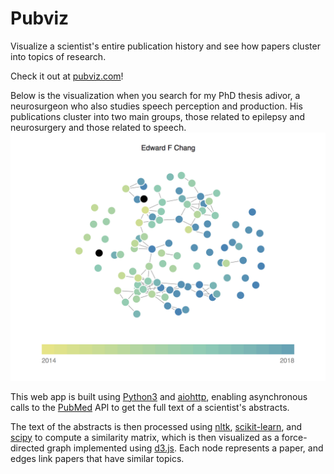 # Pubviz
Visualize a scientist's entire publication history and see how papers cluster into topics of research.

Check it out at [pubviz.com](http://pubviz.com)!

Below is the visualization when you search for my PhD thesis adivor, a neurosurgeon who also studies speech perception and production. His publications cluster into two main groups, those related to epilepsy and neurosurgery and those related to speech.
![The resulting graph for my PhD thesis advisor!](chang.png) 

This web app is built using [Python3](https://docs.python.org/3/) and [aiohttp](http://aiohttp.readthedocs.org/en/stable/), enabling asynchronous calls to the [PubMed](http://www.ncbi.nlm.nih.gov/pubmed) API to get the full text of a scientist's abstracts.

The text of the abstracts is then processed using [nltk](http://www.nltk.org/), [scikit-learn](http://scikit-learn.org/stable/), and [scipy](http://www.scipy.org/) to compute a similarity matrix, which is then visualized as a force-directed graph implemented using [d3.js](http://d3js.org/). Each node represents a paper, and edges link papers that have similar topics.






